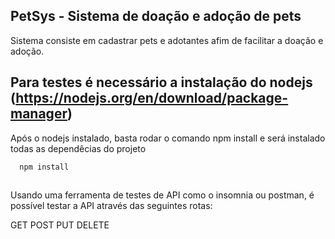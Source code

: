 
## PetSys - Sistema de doação e adoção de pets

Sistema consiste em cadastrar pets e adotantes afim de facilitar a doação e adoção.  

## Para testes é necessário a instalação do nodejs (https://nodejs.org/en/download/package-manager)

Após o nodejs instalado, basta rodar o comando npm install e será instalado todas as dependêcias do projeto

```bash
  npm install
  
```

Usando uma ferramenta de testes de API como o insomnia ou postman, é possível testar a API através das seguintes rotas:

GET
POST
PUT
DELETE
